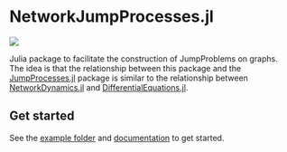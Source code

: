 # NetworkJumpProcesses.jl
[![](https://img.shields.io/badge/docs-dev-blue.svg)](https://timvwese.github.io/NetworkJumpProcesses.jl/dev/)

Julia package to facilitate the construction of JumpProblems on graphs.
The idea is that the relationship between this package and the [JumpProcesses.jl](https://github.com/SciML/JumpProcesses.jl) package is similar to the relationship between [NetworkDynamics.jl](https://github.com/PIK-ICoNe/NetworkDynamics.jl) and [DifferentialEquations.jl](https://github.com/SciML/DifferentialEquations.jl).

## Get started

See the [example folder](https://github.com/TimVWese/NetworkJumpProcesses.jl/tree/main/examples) and [documentation](https://timvwese.github.io/NetworkJumpProcesses.jl/dev/) to get started.
